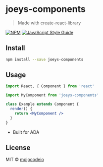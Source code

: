 # joeys-components

> Made with create-react-library

[![NPM](https://img.shields.io/npm/v/joey.svg)](https://www.npmjs.com/package/joey) [![JavaScript Style Guide](https://img.shields.io/badge/code_style-standard-brightgreen.svg)](https://standardjs.com)

## Install

```bash
npm install --save joeys-components
```

## Usage

```jsx
import React, { Component } from 'react'

import MyComponent from 'joeys-components'

class Example extends Component {
  render() {
    return <MyComponent />
  }
}
```

- Built for ADA

## License

MIT © [mojocodeio](https://github.com/mojocodeio)
